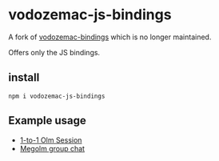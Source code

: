 # vodozemac-js-bindings
A fork of [vodozemac-bindings](https://github.com/matrix-org/vodozemac-bindings) which is no longer maintained.

Offers only the JS bindings.

[vodozemac]: https://github.com/matrix-org/vodozemac

## install

```shell
npm i vodozemac-js-bindings
```


## Example usage

- [1-to-1 Olm Session](https://github.com/Mekacher-Anis/vodozemac-js-bindings/blob/main/javascript/examples/1-to-1-olm.ts)
- [Megolm group chat](https://github.com/Mekacher-Anis/vodozemac-js-bindings/blob/main/javascript/examples/group-chat.ts)